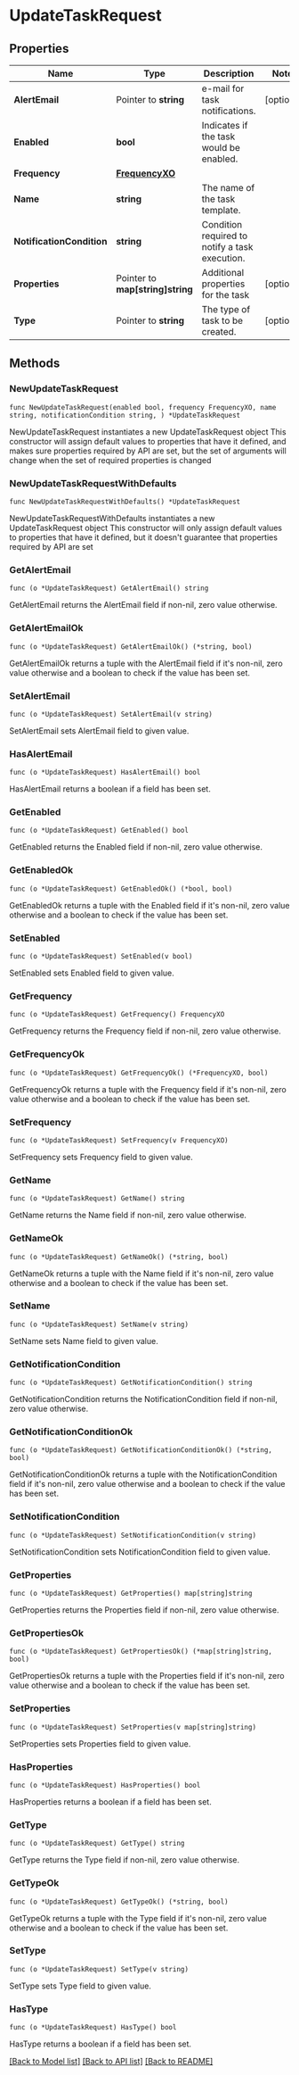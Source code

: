 # UpdateTaskRequest

## Properties

Name | Type | Description | Notes
------------ | ------------- | ------------- | -------------
**AlertEmail** | Pointer to **string** | e-mail for task notifications. | [optional] 
**Enabled** | **bool** | Indicates if the task would be enabled. | 
**Frequency** | [**FrequencyXO**](FrequencyXO.md) |  | 
**Name** | **string** | The name of the task template. | 
**NotificationCondition** | **string** | Condition required to notify a task execution. | 
**Properties** | Pointer to **map[string]string** | Additional properties for the task | [optional] 
**Type** | Pointer to **string** | The type of task to be created. | [optional] 

## Methods

### NewUpdateTaskRequest

`func NewUpdateTaskRequest(enabled bool, frequency FrequencyXO, name string, notificationCondition string, ) *UpdateTaskRequest`

NewUpdateTaskRequest instantiates a new UpdateTaskRequest object
This constructor will assign default values to properties that have it defined,
and makes sure properties required by API are set, but the set of arguments
will change when the set of required properties is changed

### NewUpdateTaskRequestWithDefaults

`func NewUpdateTaskRequestWithDefaults() *UpdateTaskRequest`

NewUpdateTaskRequestWithDefaults instantiates a new UpdateTaskRequest object
This constructor will only assign default values to properties that have it defined,
but it doesn't guarantee that properties required by API are set

### GetAlertEmail

`func (o *UpdateTaskRequest) GetAlertEmail() string`

GetAlertEmail returns the AlertEmail field if non-nil, zero value otherwise.

### GetAlertEmailOk

`func (o *UpdateTaskRequest) GetAlertEmailOk() (*string, bool)`

GetAlertEmailOk returns a tuple with the AlertEmail field if it's non-nil, zero value otherwise
and a boolean to check if the value has been set.

### SetAlertEmail

`func (o *UpdateTaskRequest) SetAlertEmail(v string)`

SetAlertEmail sets AlertEmail field to given value.

### HasAlertEmail

`func (o *UpdateTaskRequest) HasAlertEmail() bool`

HasAlertEmail returns a boolean if a field has been set.

### GetEnabled

`func (o *UpdateTaskRequest) GetEnabled() bool`

GetEnabled returns the Enabled field if non-nil, zero value otherwise.

### GetEnabledOk

`func (o *UpdateTaskRequest) GetEnabledOk() (*bool, bool)`

GetEnabledOk returns a tuple with the Enabled field if it's non-nil, zero value otherwise
and a boolean to check if the value has been set.

### SetEnabled

`func (o *UpdateTaskRequest) SetEnabled(v bool)`

SetEnabled sets Enabled field to given value.


### GetFrequency

`func (o *UpdateTaskRequest) GetFrequency() FrequencyXO`

GetFrequency returns the Frequency field if non-nil, zero value otherwise.

### GetFrequencyOk

`func (o *UpdateTaskRequest) GetFrequencyOk() (*FrequencyXO, bool)`

GetFrequencyOk returns a tuple with the Frequency field if it's non-nil, zero value otherwise
and a boolean to check if the value has been set.

### SetFrequency

`func (o *UpdateTaskRequest) SetFrequency(v FrequencyXO)`

SetFrequency sets Frequency field to given value.


### GetName

`func (o *UpdateTaskRequest) GetName() string`

GetName returns the Name field if non-nil, zero value otherwise.

### GetNameOk

`func (o *UpdateTaskRequest) GetNameOk() (*string, bool)`

GetNameOk returns a tuple with the Name field if it's non-nil, zero value otherwise
and a boolean to check if the value has been set.

### SetName

`func (o *UpdateTaskRequest) SetName(v string)`

SetName sets Name field to given value.


### GetNotificationCondition

`func (o *UpdateTaskRequest) GetNotificationCondition() string`

GetNotificationCondition returns the NotificationCondition field if non-nil, zero value otherwise.

### GetNotificationConditionOk

`func (o *UpdateTaskRequest) GetNotificationConditionOk() (*string, bool)`

GetNotificationConditionOk returns a tuple with the NotificationCondition field if it's non-nil, zero value otherwise
and a boolean to check if the value has been set.

### SetNotificationCondition

`func (o *UpdateTaskRequest) SetNotificationCondition(v string)`

SetNotificationCondition sets NotificationCondition field to given value.


### GetProperties

`func (o *UpdateTaskRequest) GetProperties() map[string]string`

GetProperties returns the Properties field if non-nil, zero value otherwise.

### GetPropertiesOk

`func (o *UpdateTaskRequest) GetPropertiesOk() (*map[string]string, bool)`

GetPropertiesOk returns a tuple with the Properties field if it's non-nil, zero value otherwise
and a boolean to check if the value has been set.

### SetProperties

`func (o *UpdateTaskRequest) SetProperties(v map[string]string)`

SetProperties sets Properties field to given value.

### HasProperties

`func (o *UpdateTaskRequest) HasProperties() bool`

HasProperties returns a boolean if a field has been set.

### GetType

`func (o *UpdateTaskRequest) GetType() string`

GetType returns the Type field if non-nil, zero value otherwise.

### GetTypeOk

`func (o *UpdateTaskRequest) GetTypeOk() (*string, bool)`

GetTypeOk returns a tuple with the Type field if it's non-nil, zero value otherwise
and a boolean to check if the value has been set.

### SetType

`func (o *UpdateTaskRequest) SetType(v string)`

SetType sets Type field to given value.

### HasType

`func (o *UpdateTaskRequest) HasType() bool`

HasType returns a boolean if a field has been set.


[[Back to Model list]](../README.md#documentation-for-models) [[Back to API list]](../README.md#documentation-for-api-endpoints) [[Back to README]](../README.md)


